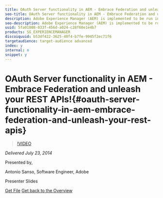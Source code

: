 ```yaml
---
title: OAuth Server functionality in AEM - Embrace Federation and unleash your REST APIs!
seo-title: OAuth Server functionality in AEM - Embrace Federation and unleash your REST APIs!
description: Adobe Experience Manager (AEM) is implemented to be run in an OSGi environment and is based on REST principles. REST does not have predefined security methods (as it is for example with SOAP Web Services) so developers define their own. One way to address REST security issues is to leverage OAuth 2. The Web Authorization (OAuth) protocol allows a user to grant a third-party Web site or application access to the user's protected resources, without necessarily revealing their long-term credentials, or even their identity. OAuth 2 is widely used from major internet players (as Google, Facebook, Twitter) in order to secure their (also REST) APIs. This talk will introduce the OAuth 2 framework and the new Granite OAuth server feature.
seo-description: Adobe Experience Manager (AEM) is implemented to be run in an OSGi environment and is based on REST principles. REST does not have predefined security methods (as it is for example with SOAP Web Services) so developers define their own. One way to address REST security issues is to leverage OAuth 2. The Web Authorization (OAuth) protocol allows a user to grant a third-party Web site or application access to the user's protected resources, without necessarily revealing their long-term credentials, or even their identity. OAuth 2 is widely used from major internet players (as Google, Facebook, Twitter) in order to secure their (also REST) APIs. This talk will introduce the OAuth 2 framework and the new Granite OAuth server feature.
uuid: 5fa01808-033f-456d-a024-c28f60e1e4b7
products: SG_EXPERIENCEMANAGER
discoiquuid: b53df422-3625-40f4-b7fe-9945f2ec71f6
targetaudience: target-audience advanced
index: y
internal: n
snippet: y
---
```


# OAuth Server functionality in AEM - Embrace Federation and unleash your REST APIs!{#oauth-server-functionality-in-aem-embrace-federation-and-unleash-your-rest-apis}

>[!VIDEO](https://video.tv.adobe.com/v/19466/?quality=9)

*Delivered July 23, 2014*

Presented by,

Antonio Sanso, Software Engineer, Adobe

Presenter Slides

[Get File](assets/oauth-server-functionality-in-aem-7-23-14.pdf)
[Get back to the Overview](https://helpx.adobe.com/experience-manager/kt/eseminars/gems/aem-index.html)
